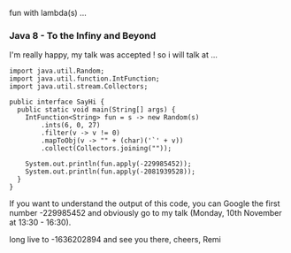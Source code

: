 fun with lambda(s) ... 

### Java 8 - To the Infiny and Beyond

I'm really happy, my talk was accepted !
so i will talk at ...

```
import java.util.Random;
import java.util.function.IntFunction;
import java.util.stream.Collectors;

public interface SayHi {
  public static void main(String[] args) {
    IntFunction<String> fun = s -> new Random(s)
        .ints(6, 0, 27)
        .filter(v -> v != 0)
        .mapToObj(v -> "" + (char)('`' + v))
        .collect(Collectors.joining(""));
    
    System.out.println(fun.apply(-229985452));
    System.out.println(fun.apply(-2081939528));
  }
}

```

If you want to understand the output of this code, you can Google the first number -229985452 and obviously go to my talk (Monday, 10th November at 13:30 - 16:30).

long live to -1636202894 and see you there,
cheers,
Remi 

